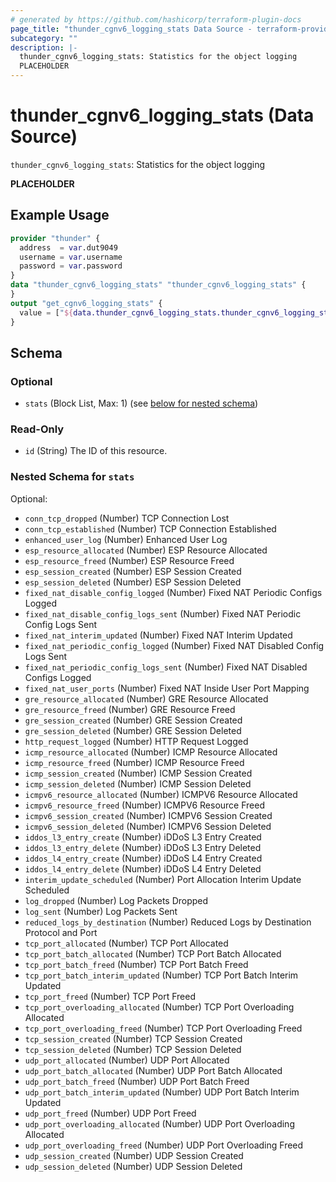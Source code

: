 ```yaml
---
# generated by https://github.com/hashicorp/terraform-plugin-docs
page_title: "thunder_cgnv6_logging_stats Data Source - terraform-provider-thunder"
subcategory: ""
description: |-
  thunder_cgnv6_logging_stats: Statistics for the object logging
  PLACEHOLDER
---
```


# thunder_cgnv6_logging_stats (Data Source)

`thunder_cgnv6_logging_stats`: Statistics for the object logging

__PLACEHOLDER__

## Example Usage

```terraform
provider "thunder" {
  address  = var.dut9049
  username = var.username
  password = var.password
}
data "thunder_cgnv6_logging_stats" "thunder_cgnv6_logging_stats" {
}
output "get_cgnv6_logging_stats" {
  value = ["${data.thunder_cgnv6_logging_stats.thunder_cgnv6_logging_stats}"]
}
```

<!-- schema generated by tfplugindocs -->
## Schema

### Optional

- `stats` (Block List, Max: 1) (see [below for nested schema](#nestedblock--stats))

### Read-Only

- `id` (String) The ID of this resource.

<a id="nestedblock--stats"></a>
### Nested Schema for `stats`

Optional:

- `conn_tcp_dropped` (Number) TCP Connection Lost
- `conn_tcp_established` (Number) TCP Connection Established
- `enhanced_user_log` (Number) Enhanced User Log
- `esp_resource_allocated` (Number) ESP Resource Allocated
- `esp_resource_freed` (Number) ESP Resource Freed
- `esp_session_created` (Number) ESP Session Created
- `esp_session_deleted` (Number) ESP Session Deleted
- `fixed_nat_disable_config_logged` (Number) Fixed NAT Periodic Configs Logged
- `fixed_nat_disable_config_logs_sent` (Number) Fixed NAT Periodic Config Logs Sent
- `fixed_nat_interim_updated` (Number) Fixed NAT Interim Updated
- `fixed_nat_periodic_config_logged` (Number) Fixed NAT Disabled Config Logs Sent
- `fixed_nat_periodic_config_logs_sent` (Number) Fixed NAT Disabled Configs Logged
- `fixed_nat_user_ports` (Number) Fixed NAT Inside User Port Mapping
- `gre_resource_allocated` (Number) GRE Resource Allocated
- `gre_resource_freed` (Number) GRE Resource Freed
- `gre_session_created` (Number) GRE Session Created
- `gre_session_deleted` (Number) GRE Session Deleted
- `http_request_logged` (Number) HTTP Request Logged
- `icmp_resource_allocated` (Number) ICMP Resource Allocated
- `icmp_resource_freed` (Number) ICMP Resource Freed
- `icmp_session_created` (Number) ICMP Session Created
- `icmp_session_deleted` (Number) ICMP Session Deleted
- `icmpv6_resource_allocated` (Number) ICMPV6 Resource Allocated
- `icmpv6_resource_freed` (Number) ICMPV6 Resource Freed
- `icmpv6_session_created` (Number) ICMPV6 Session Created
- `icmpv6_session_deleted` (Number) ICMPV6 Session Deleted
- `iddos_l3_entry_create` (Number) iDDoS L3 Entry Created
- `iddos_l3_entry_delete` (Number) iDDoS L3 Entry Deleted
- `iddos_l4_entry_create` (Number) iDDoS L4 Entry Created
- `iddos_l4_entry_delete` (Number) iDDoS L4 Entry Deleted
- `interim_update_scheduled` (Number) Port Allocation Interim Update Scheduled
- `log_dropped` (Number) Log Packets Dropped
- `log_sent` (Number) Log Packets Sent
- `reduced_logs_by_destination` (Number) Reduced Logs by Destination Protocol and Port
- `tcp_port_allocated` (Number) TCP Port Allocated
- `tcp_port_batch_allocated` (Number) TCP Port Batch Allocated
- `tcp_port_batch_freed` (Number) TCP Port Batch Freed
- `tcp_port_batch_interim_updated` (Number) TCP Port Batch Interim Updated
- `tcp_port_freed` (Number) TCP Port Freed
- `tcp_port_overloading_allocated` (Number) TCP Port Overloading Allocated
- `tcp_port_overloading_freed` (Number) TCP Port Overloading Freed
- `tcp_session_created` (Number) TCP Session Created
- `tcp_session_deleted` (Number) TCP Session Deleted
- `udp_port_allocated` (Number) UDP Port Allocated
- `udp_port_batch_allocated` (Number) UDP Port Batch Allocated
- `udp_port_batch_freed` (Number) UDP Port Batch Freed
- `udp_port_batch_interim_updated` (Number) UDP Port Batch Interim Updated
- `udp_port_freed` (Number) UDP Port Freed
- `udp_port_overloading_allocated` (Number) UDP Port Overloading Allocated
- `udp_port_overloading_freed` (Number) UDP Port Overloading Freed
- `udp_session_created` (Number) UDP Session Created
- `udp_session_deleted` (Number) UDP Session Deleted


